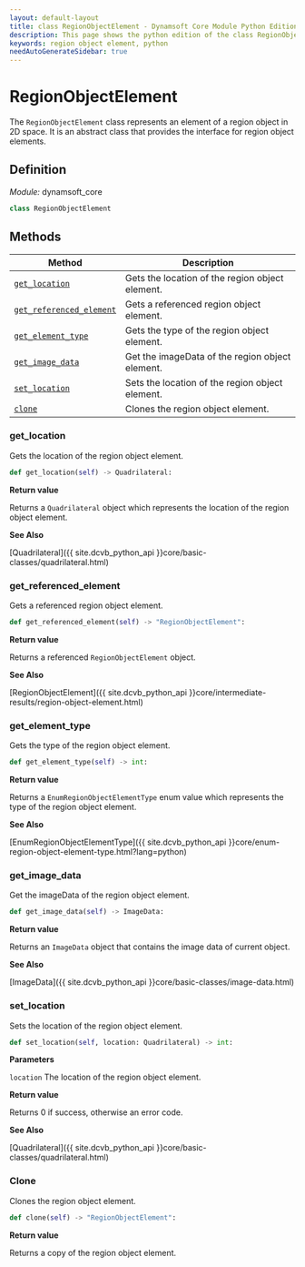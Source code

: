 ```yaml
---
layout: default-layout
title: class RegionObjectElement - Dynamsoft Core Module Python Edition API Reference
description: This page shows the python edition of the class RegionObjectElement in Dynamsoft Core Module.
keywords: region object element, python
needAutoGenerateSidebar: true
---
```


# RegionObjectElement

The `RegionObjectElement` class represents an element of a region object in 2D space. It is an abstract class that provides the interface for region object elements.

## Definition

*Module:* dynamsoft_core

```python
class RegionObjectElement 
```

## Methods

| Method               | Description |
|----------------------|-------------|
| [`get_location`](#get_location) | Gets the location of the region object element. |
| [`get_referenced_element`](#get_referenced_element) | Gets a referenced region object element. |
| [`get_element_type`](#get_element_type) | Gets the type of the region object element. |
| [`get_image_data`](#get_image_data) | Get the imageData of the region object element. |
| [`set_location`](#set_location) | Sets the location of the region object element. |
| [`clone`](#clone) | Clones the region object element. |

### get_location

Gets the location of the region object element.

```python
def get_location(self) -> Quadrilateral:
```

**Return value**

Returns a `Quadrilateral` object which represents the location of the region object element.

**See Also**

[Quadrilateral]({{ site.dcvb_python_api }}core/basic-classes/quadrilateral.html)

### get_referenced_element

Gets a referenced region object element.

```python
def get_referenced_element(self) -> "RegionObjectElement":
```

**Return value**

Returns a referenced `RegionObjectElement` object.

**See Also**

[RegionObjectElement]({{ site.dcvb_python_api }}core/intermediate-results/region-object-element.html)

### get_element_type

Gets the type of the region object element.

```python
def get_element_type(self) -> int:
```

**Return value**

Returns a `EnumRegionObjectElementType` enum value which represents the type of the region object element.

**See Also**

[EnumRegionObjectElementType]({{ site.dcvb_python_api }}core/enum-region-object-element-type.html?lang=python)

### get_image_data

Get the imageData of the region object element.

```python
def get_image_data(self) -> ImageData:
```

**Return value**

Returns an `ImageData` object that contains the image data of current object.

**See Also**

[ImageData]({{ site.dcvb_python_api }}core/basic-classes/image-data.html)

### set_location

Sets the location of the region object element.

```python
def set_location(self, location: Quadrilateral) -> int:
```

**Parameters**

`location` The location of the region object element.

**Return value**

Returns 0 if success, otherwise an error code.

**See Also**

[Quadrilateral]({{ site.dcvb_python_api }}core/basic-classes/quadrilateral.html)

### Clone

Clones the region object element.

```python
def clone(self) -> "RegionObjectElement":
```

**Return value**

Returns a copy of the region object element.

